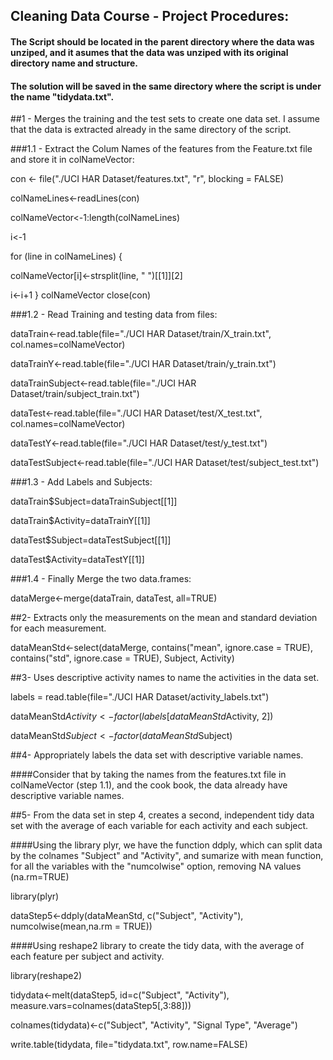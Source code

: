 ## Cleaning Data Course - Project Procedures:

#### The Script should be located in the parent directory where the data was unziped, and it asumes that the data was unziped with its original directory name and structure.
#### The solution will be saved in the same directory where the script is under the name "tidydata.txt".

##1 - Merges the training and the test sets to create one data set. I assume that the data is extracted already in the same directory of the script.

###1.1 - Extract the Colum Names of the features from the Feature.txt file and store it in colNameVector:

con <- file("./UCI HAR Dataset/features.txt", "r", blocking = FALSE)

colNameLines<-readLines(con)

colNameVector<-1:length(colNameLines)

i<-1

for (line in colNameLines) {

  colNameVector[i]<-strsplit(line, " ")[[1]][2]
  
  i<-i+1
}
colNameVector
close(con)

###1.2 - Read Training and testing data from files:

dataTrain<-read.table(file="./UCI HAR Dataset/train/X_train.txt", col.names=colNameVector)

dataTrainY<-read.table(file="./UCI HAR Dataset/train/y_train.txt")

dataTrainSubject<-read.table(file="./UCI HAR Dataset/train/subject_train.txt")

dataTest<-read.table(file="./UCI HAR Dataset/test/X_test.txt", col.names=colNameVector)

dataTestY<-read.table(file="./UCI HAR Dataset/test/y_test.txt")

dataTestSubject<-read.table(file="./UCI HAR Dataset/test/subject_test.txt")

###1.3 - Add Labels and Subjects:

dataTrain$Subject=dataTrainSubject[[1]]

dataTrain$Activity=dataTrainY[[1]]

dataTest$Subject=dataTestSubject[[1]]

dataTest$Activity=dataTestY[[1]]


###1.4 - Finally Merge the two data.frames:

dataMerge<-merge(dataTrain, dataTest, all=TRUE)

##2- Extracts only the measurements on the mean and standard deviation for each measurement. 

dataMeanStd<-select(dataMerge, contains("mean", ignore.case = TRUE), contains("std", ignore.case = TRUE), Subject, Activity)

##3- Uses descriptive activity names to name the activities in the data set.

labels = read.table(file="./UCI HAR Dataset/activity_labels.txt")

dataMeanStd$Activity<-factor(labels[dataMeanStd$Activity, 2])

dataMeanStd$Subject<-factor(dataMeanStd$Subject)

##4- Appropriately labels the data set with descriptive variable names. 

####Consider that by taking the names from the features.txt file in colNameVector (step 1.1), and the cook book, the data already have descriptive variable names.


##5- From the data set in step 4, creates a second, independent tidy data set with the average of each variable for each activity and each subject.

####Using the library plyr, we have the function ddply, which can split data by the colnames "Subject" and "Activity", and sumarize with mean function, for all the variables with the "numcolwise" option, removing NA values (na.rm=TRUE)

library(plyr)

dataStep5<-ddply(dataMeanStd, c("Subject", "Activity"), numcolwise(mean,na.rm = TRUE))

####Using reshape2 library to create the tidy data, with the average of each feature per subject and activity.

library(reshape2)

tidydata<-melt(dataStep5, id=c("Subject", "Activity"), measure.vars=colnames(dataStep5[,3:88]))

colnames(tidydata)<-c("Subject", "Activity", "Signal Type", "Average")

write.table(tidydata, file="tidydata.txt", row.name=FALSE)

